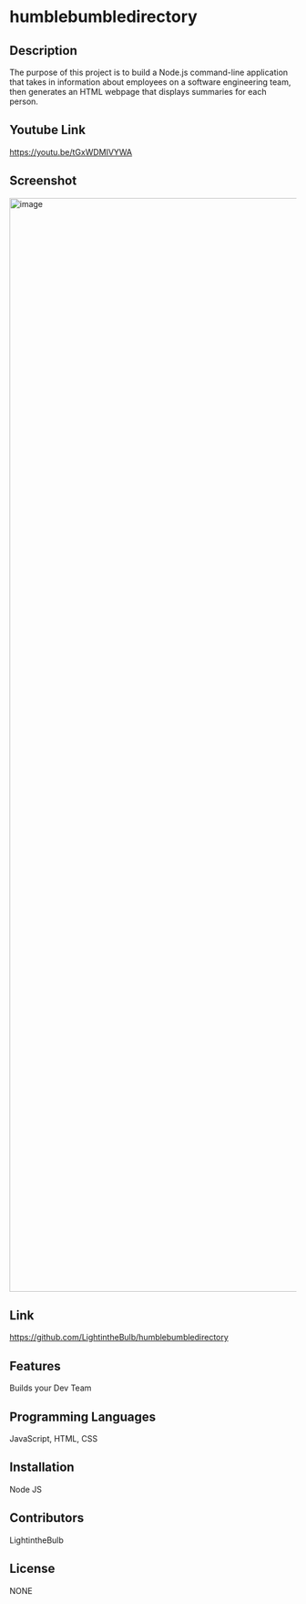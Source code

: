 # humblebumbledirectory


## Description

The purpose of this project is to build a Node.js command-line application that takes in information about employees on a software engineering team, then generates an HTML webpage that displays summaries for each person. 

## Youtube Link

https://youtu.be/tGxWDMIVYWA

## Screenshot

<img width="1918" alt="image" src="https://user-images.githubusercontent.com/96213325/203466764-c60ebc56-d333-49cf-bb34-0fdaf69190eb.png">



## Link
https://github.com/LightintheBulb/humblebumbledirectory

## Features
Builds your Dev Team

## Programming Languages
JavaScript, HTML, CSS

## Installation
Node JS

## Contributors
LightintheBulb

## License
NONE



